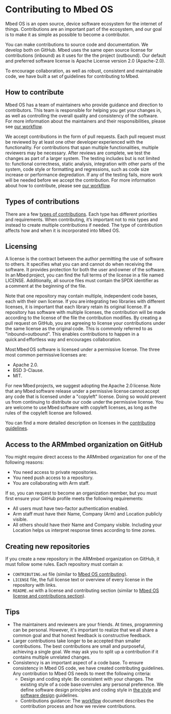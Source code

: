 # Contributing to Mbed OS

Mbed OS is an open source, device software ecosystem for the internet of things. Contributions are an important part of the ecosystem, and our goal is to make it as simple as possible to become a contributor.

You can make contributions to source code and documentation. We develop both on GitHub. Mbed uses the same open source license for contributions (inbound) as it uses for the the project (outbound). Our default and preferred software license is Apache License version 2.0 (Apache-2.0).

To encourage collaboration, as well as robust, consistent and maintainable code, we have built a set of guidelines for contributing to Mbed.

## How to contribute  

Mbed OS has a team of maintainers who provide guidance and direction to contributors. This team is responsible for helping you get your changes in, as well as controlling the overall quality and consistency of the software. For more information about the maintainers and their responsibilities, please see [our workflow](https://os.mbed.com/docs/development/contributing/workflow.html#mbed-os-maintainers).

We accept contributions in the form of pull requests. Each pull request must be reviewed by at least one other developer experienced with the functionality. For contributions that span multiple functionalities, multiple reviewers may be necessary. After reviews are complete, we test the changes as part of a larger system. The testing includes but is not limited to: functional correctness, static analysis, integration with other parts of the system, code style or formatting and regressions, such as code size increase or performance degredation. If any of the testing fails, more work will be needed before we accept the contribution. For more information about how to contribute, please see [our workflow](https://os.mbed.com/docs/development/contributing/workflow.html#mbed-os-maintainers).

## Types of contributions  
 
There are a few [types of contributions](../contributing/workflow.html#pull-request-types). Each type has different priorities and requirements. When contributing, it’s important not to mix types and instead to create multiple contributions if needed. The type of contribution affects how and when it is incorporated into Mbed OS.

## Licensing  

A license is the contract between the author permitting the use of software to others. It specifies what you can and cannot do when receiving the software. It provides protection for both the user and owner of the software. In an Mbed project, you can find the full terms of the license in a file named LICENSE. Additionally, all source files must contain the SPDX identifier as a comment at the beginning of the file.

Note that one repository may contain multiple, independent code bases, each with their own license. If you are integrating two libraries with different licenses, it is important that each library retain its original license. If a repository has software with multiple licenses, the contribution will be made according to the license of the file the contribution modifies. By creating a pull request on GitHub, you are agreeing to license your contributions under the same license as the original code. This is commonly referred to as "inbound=outbound". This enables contributions to happen in a quick and effortless way and encourages collaboration.  

Most Mbed OS software is licensed under a permissive license. The three most common permissive licenses are:

- Apache 2.0.
- BSD 3-Clause.
- MIT.

For new Mbed projects, we suggest adopting the Apache 2.0 license. Note that any Mbed software release under a permissive license cannot accept any code that is licensed under a "copyleft" license. Doing so would prevent us from continuing to distribute our code under the permissive license. You are welcome to use Mbed software with copyleft licenses, as long as the rules of the copyleft license are followed.

You can find a more detailed description on licenses in the [contributing guidelines](../contributing/license.html).

## Access to the ARMmbed organization on GitHub

You might require direct access to the ARMmbed organization for one of the following reasons:

- You need access to private repositories.
- You need push access to a repository.
- You are collaborating with Arm staff.

If so, you can request to become an organization member, but you must first ensure your GitHub profile meets the following requirements:

- All users must have two-factor authentication enabled.
- Arm staff must have their Name, Company (Arm) and Location publicly visible.
- All others should have their Name and Company visible. Including your Location helps us interpret response times according to time zones.

## Creating new repositories

If you create a new repository in the ARMmbed organization on GitHub, it must follow some rules. Each repository must contain a:

- `CONTRIBUTING.md` file (similar to [Mbed OS contributing](https://github.com/ARMmbed/mbed-os/blob/master/CONTRIBUTING.md)).
- `LICENSE` file, the full license text or overview of every license in the repository with links.
- `README.md` with a license and contributing section (similar to [Mbed OS license and contributions section](https://github.com/ARMmbed/mbed-os/blob/master/README.md#license-and-contributions)).

## Tips  

- The maintainers and reviewers are your friends. At times, programming can be personal. However, it's important to realize that we all share a common goal and that honest feedback is constructive feedback.
- Larger contributions take longer to be accepted than smaller contributions. The best contributions are small and purposeful, achieving a single goal. We may ask you to split up a contribution if it contains multiple unrelated changes.
- Consistency is an important aspect of a code base. To ensure consistency in Mbed OS code, we have created contributing guidelines. Any contribution to Mbed OS needs to meet the following criteria:
    - Design and coding style: Be consistent with your changes. The existing style of a code base overrules any personal preference. We define software design principles and coding style in [the style](../contributing/style.html) and [software design](../contributing/software-design.html) guidelines.
    - Contributions guidance: The [workflow](../contributing/workflow.html) document describes the contribution process and how we review contributions.
